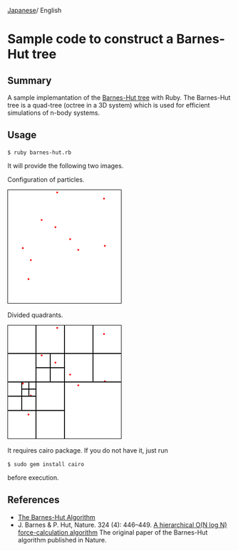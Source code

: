 [Japanese](README_ja.md)/ English

# Sample code to construct a Barnes-Hut tree

## Summary

A sample implemantation of the [Barnes-Hut tree](http://arborjs.org/docs/barnes-hut) with Ruby. The Barnes-Hut tree is a quad-tree (octree in a 3D system) which is used for efficient simulations of n-body systems.

## Usage

    $ ruby barnes-hut.rb

It will provide the following two images.


Configuration of particles.

![initial.png](initial.png)

Divided quadrants.

![barnes-hut.png](barnes-hut.png)

It requires cairo package. If you do not have it, just run

    $ sudo gem install cairo

before execution.

## References

* [The Barnes-Hut Algorithm](http://arborjs.org/docs/barnes-hut)
* J. Barnes & P. Hut, Nature. 324 (4): 446–449. [A hierarchical O(N log N) force-calculation algorithm](http://www.nature.com/nature/journal/v324/n6096/abs/324446a0.html) The original paper of the Barnes-Hut algorithm published in Nature.
